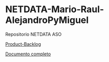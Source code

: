 # NETDATA-Mario-Raul-AlejandroPyMiguel
Repositorio NETDATA ASO


[Product-Backlog](https://docs.google.com/spreadsheets/d/1x2n_dGLIBEGkaVwelYozdxVhPk-4SROCxKm7ES2Iy8U/edit?usp=sharing)


[Documento completo](https://docs.google.com/document/d/1UqmSTWMRFe4ea60rz_JOqq32tMH0fyeoDagnvWEXhEI/edit?usp=sharing)




